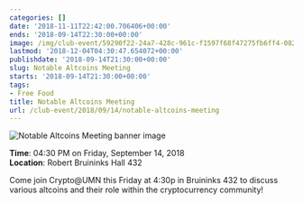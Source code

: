 ```yaml
---
categories: []
date: '2018-11-11T22:42:00.706406+00:00'
ends: '2018-09-14T22:30:00+00:00'
image: /img/club-event/59290f22-24a7-428c-961c-f1597f68f47275fb6ff4-082c-4d72-9ccb-e6ec5ddb525f.png
lastmod: '2018-12-04T04:30:47.654072+00:00'
publishdate: '2018-09-14T21:30:00+00:00'
slug: Notable Altcoins Meeting
starts: '2018-09-14T21:30:00+00:00'
tags:
- Free Food
title: Notable Altcoins Meeting
url: /club-event/2018/09/14/notable-altcoins-meeting
---
```


<img src="/img/club-event/59290f22-24a7-428c-961c-f1597f68f47275fb6ff4-082c-4d72-9ccb-e6ec5ddb525f.png" alt="Notable Altcoins Meeting banner image" /><br>
    <p class="eventInfo">
        <strong>Time</strong>: 04:30 PM on Friday, September 14, 2018<br>
        <strong>Location</strong>: Robert Bruininks Hall 432
    </p>
    <p>Come join Crypto@UMN this Friday at 4:30p in Bruininks 432 to discuss various altcoins and their role within the cryptocurrency community!</p>